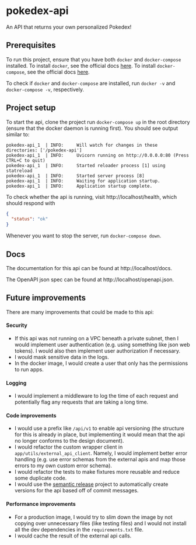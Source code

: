 # pokedex-api

An API that returns your own personalized Pokedex!

## Prerequisites

To run this project, ensure that you have both `docker` and `docker-compose` installed. To install `docker`, see the
official docs [here](https://docs.docker.com/get-docker/). To install `docker-compose`, see the official docs
[here](https://docs.docker.com/compose/install/).

To check if `docker` and `docker-compose` are installed, run `docker -v` and `docker-compose -v`, respectively.

## Project setup

To start the api, clone the project run `docker-compose up` in the root directory
(ensure that the docker daemon is running first). You should see output similar to:

```
pokedex-api_1  | INFO:     Will watch for changes in these directories: ['/pokedex-api']
pokedex-api_1  | INFO:     Uvicorn running on http://0.0.0.0:80 (Press CTRL+C to quit)
pokedex-api_1  | INFO:     Started reloader process [1] using statreload
pokedex-api_1  | INFO:     Started server process [8]
pokedex-api_1  | INFO:     Waiting for application startup.
pokedex-api_1  | INFO:     Application startup complete.
```

To check whether the api is running, visit http://localhost/health, which should respond with

```json
{
  "status": "ok"
}
```

Whenever you want to stop the server, run `docker-compose down`.

## Docs

The documentation for this api can be found at http://localhost/docs.

The OpenAPI json spec can be found at http://localhost/openapi.json.

## Future improvements

There are many improvements that could be made to this api:

#### Security

- If this api was not running on a VPC beneath a private subnet, then I would implement user authentication
  (e.g. using something like json web tokens). I would also then implement user authorization if necessary.
- I would mask sensitive data in the logs.
- In the docker image, I would create a user that only has the permissions to run apps.

#### Logging

- I would implement a middleware to log the time of each request and potentially flag any requests that are taking a
  long time.

#### Code improvements

- I would use a prefix like `/api/v1` to enable api versioning (the structure for this is already in place, but
  implementing it would mean that the api no longer conforms to the design document).
- I would refactor the custom wrapper client in `app/utils/external_api_client`. Namely, I would implement better error
  handling (e.g. use error schemas from the external apis and map those errors to my own custom error schema).
- I would refactor the tests to make fixtures more reusable and reduce some duplicate code.
- I would use the [semantic release](https://github.com/semantic-release/semantic-release) project to automatically
  create versions for the api based off of commit messages.

#### Performance improvements

- For a production image, I would try to slim down the image by not copying over unnecessary files (like testing files)
  and I would not install all the dev dependencies in the `requirements.txt` file.
- I would cache the result of the external api calls.
